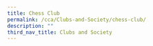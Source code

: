 ```yaml
---
title: Chess Club
permalink: /cca/Clubs-and-Society/chess-club/
description: ""
third_nav_title: Clubs and Society
---
```

